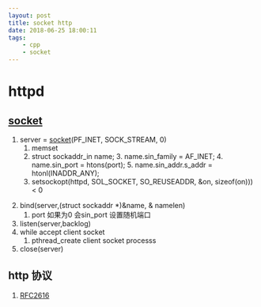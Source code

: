 ```yaml
---
layout: post
title: socket http
date: 2018-06-25 18:00:11
tags:
    - cpp
    - socket
---
```


# httpd
## [socket](http://pubs.opengroup.org/onlinepubs/9699919799/basedefs/sys_socket.h.html)
1. server = [socket](http://pubs.opengroup.org/onlinepubs/9699919799/functions/socket.html)(PF_INET, SOCK_STREAM, 0)
    1. memset
    2. struct sockaddr_in name;
        3. name.sin_family  = AF_INET;
        4. name.sin_port = htons(port);
        5. name.sin_addr.s_addr = htonl(INADDR_ANY);
   6. setsockopt(httpd, SOL_SOCKET, SO_REUSEADDR, &on, sizeof(on))) < 0
<!--more-->
2. bind(server,(struct sockaddr *)&name, & namelen)
    1. port 如果为0 会sin_port 设置随机端口
3. listen(server,backlog)
4. while accept client socket
    1. pthread_create client socket processs
5. close(server)


## http 协议
1. [RFC2616](https://tools.ietf.org/html/rfc2616)


